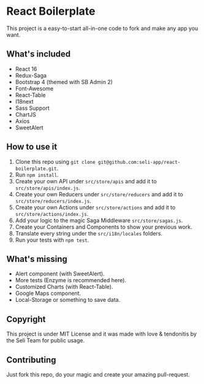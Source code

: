 # React Boilerplate
This project is a easy-to-start all-in-one code to fork and make any app you want.

## What's included
* React 16
* Redux-Saga
* Bootstrap 4 (themed with SB Admin 2)
* Font-Awesome
* React-Table
* I18next
* Sass Support
* ChartJS
* Axios
* SweetAlert

## How to use it
1. Clone this repo using `git clone git@github.com:seli-app/react-boilerplate.git`.
2. Run `npm install`.
3. Create your own API under `src/store/apis` and add it to `src/store/apis/index.js`.
4. Create your own Reducers under `src/store/reducers` and add it to `src/store/reducers/index.js`.
5. Create your own Actions under `src/store/actions`  and add it to `src/store/actions/index.js`.
6. Add your logic to the magic Saga Middleware `src/store/sagas.js`.
7. Create your Containers and Components to show your previous work.
8. Translate every string under the `src/i18n/locales` folders.
9. Run your tests with `npm test`.

## What's missing
* Alert component (with SweetAlert).
* More tests (Enzyme is recommended here).
* Customized Charts (with React-Table).
* Google Maps component.
* Local-Storage or something to save data.

## Copyright
This project is under MIT License and it was made with love & tendonitis by the Seli Team for public usage.

## Contributing
Just fork this repo, do your magic and create your amazing pull-request.